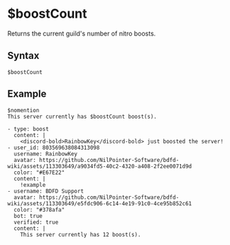 # $boostCount
Returns the current guild's number of nitro boosts.

## Syntax
```
$boostCount
```

## Example
```
$nomention
This server currently has $boostCount boost(s).
```

```discord yaml
- type: boost
  content: |
    <discord-bold>RainbowKey</discord-bold> just boosted the server!
- user_id: 803569638084313098
  username: RainbowKey
  avatar: https://github.com/NilPointer-Software/bdfd-wiki/assets/113303649/a9034fd5-40c2-4320-a408-2f2ee0071d9d
  color: "#E67E22"
  content: |
    !example
- username: BDFD Support
  avatar: https://github.com/NilPointer-Software/bdfd-wiki/assets/113303649/e5fdc906-6c14-4e19-91c0-4ce95b852c61
  color: "#378afa"
  bot: true
  verified: true
  content: |
    This server currently has 12 boost(s).
```

